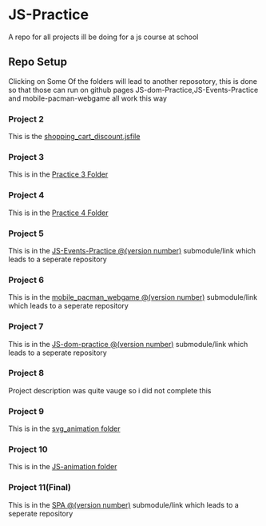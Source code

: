 # JS-Practice
A repo for all projects ill be doing for a js course at school
## Repo Setup
Clicking on Some Of the folders will lead to another reposotory, 
this is done so that those can run on github pages JS-dom-Practice,JS-Events-Practice and mobile-pacman-webgame
all work this way
### Project 2
This is the  [shopping\_cart\_discount.jsfile](https://github.com/Frillion/JS-Practice/blob/main/shopping\_cart\_discount.js)
### Project 3
This is in the [Practice 3 Folder](https://github.com/Frillion/JS-Practice/tree/main/Practice3)
### Project 4
This is in the  [Practice 4 Folder](https://github.com/Frillion/JS-Practice/tree/main/Practice4)
### Project 5 
This is in the [JS-Events-Practice @(version number)](https://github.com/Frillion/JS-Events-Practice/tree/d22503d391e3f398ea4a6a6db6ddc464f62bccc6) submodule/link which leads to a seperate repository
### Project 6
This is in the [mobile\_pacman\_webgame @(version number)](https://github.com/Frillion/mobile_pacman_webgame/tree/c34b0a387f2816a0bd96cd7aeb4da31c5c15bad7) submodule/link which leads to a seperate repository
### Project 7
This is in the [JS-dom-practice @(version number)](https://github.com/Frillion/JS-dom-practice/tree/16d63b20b3fe6d96be25cfd9da22df02b76e4858) submodule/link which leads to a seperate repository
### Project 8
Project description was quite vauge so i did not complete this
### Project 9
This is in the [svg_animation folder](https://github.com/Frillion/JS-Practice/tree/main/svg_animation)
### Project 10
This is in the [JS-animation folder](https://github.com/Frillion/JS-Practice/tree/main/JS-animation)
### Project 11(Final)
This is in the  [SPA @(version number)](https://github.com/Frillion/SPA/tree/5cf4ea893e4deef9cc2ac84ec6c380c34d862427) submodule/link which leads to a seperate repository
